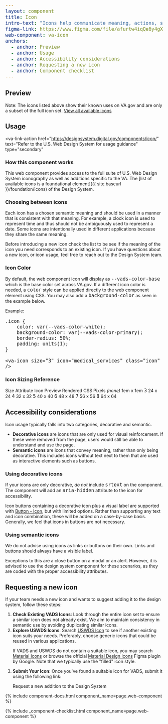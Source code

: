 ```yaml
---
layout: component
title: Icon
intro-text: "Icons help communicate meaning, actions, status, or feedback. This component provides an easy way to access the foundational iconography of the Design System."
figma-link: https://www.figma.com/file/afurtw4iqQe6y4gXfNfkkk/VADS-Component-Library?type=design&node-id=293%3A6211&mode=design&t=TEFuX0eQQAyBV7Xh-1
web-component: va-icon
anchors:
  - anchor: Preview
  - anchor: Usage
  - anchor: Accessibility considerations
  - anchor: Requesting a new icon
  - anchor: Component checklist
---
```


<style>
  /* Custom Page Styles */ 
  .icon-grid {
    display: grid;
    grid-template-columns: repeat(auto-fit, minmax(180px, 1fr));
    gap: 16px;
  }

  .icon-card {
    display: flex;
    flex-direction: column;
    align-items: center;
    justify-content: center;
    border: 1px solid #1b1b1b;
    text-align: center;
    background-color: #fff;
    aspect-ratio: 1 / 1;
  }

  .icon-label {
    margin-top: .5rem;
  }

  .icon-example {
    align-items: center;
    display: flex;
    gap: .5rem;
    margin-bottom: 1rem;
  }

  .icon {
    background-color: var(--vads-color-primary);
    border-radius: 50%;
    color: var(--vads-color-white);
    padding: .5rem;
  }

  .icon-table {
    background: #fff;
    border-collapse: collapse;
    width: 100%;
  }

  .icon-table th {
    background: #dfe1e2;
    width: 33%;
  }

  .icon-table th:last-child {
    width: 67%;
    text-align: left;
  }

  .icon-table tr > * {
    border: 1px solid #1b1b1b;
    padding: .5rem;
  }

  /* TODO: Normalize Roboto Mono */
  /* Reference: https://designsystem.digital.gov/design-tokens/typesetting/overview/ */
  code {
    font-size: calc(1rem * .95);
  }

</style>

## Preview
<div class="vads-u-margin-bottom--3">
  <va-radio
    label="Sort icons by:"
    id="sort-icons-radio"
    onChange="sortIcons()"
  >
    <va-radio-option
      label="Category"
      name="sort-icons"
      value="category"
    />
    <va-radio-option
      label="Icon Name (A-Z)"
      name="sort-icons"
      value="name"
      checked
    />
  </va-radio> 
</div>

<div id="icons-container" class="icons-container vads-u-margin-bottom--3">
  <!-- The table will be dynamically rendered here -->
</div>

<va-alert status="info" slim>
  Note: The icons listed above show their known uses on VA.gov and are only a subset of the full icon set. <a href="{{ storybook_path }}/storybook/?path=/story/uswds-va-icon--icons">View all available icons</a>
</va-alert>

## Usage

<va-link-action
  href="https://designsystem.digital.gov/components/icon/"
  text="Refer to the U.S. Web Design System for usage guidance"
  type="secondary"
></va-link-action>

### How this component works

This web component provides access to the full suite of U.S. Web Design System iconography as well as additions specific to the VA. The [list of available icons is a foundational element]({{ site.baseurl }}/foundation/icons) of the Design System.

### Choosing between icons

Each icon has a chosen semantic meaning and should be used in a manner that is consistent with that meaning. For example, a clock icon is used to represent time and thus should not be ambiguously used to represent a date. Some icons are intentionally used in different applications because they share the same meaning.

Before introducing a new icon check the list to be see if the meaning of the icon you need corresponds to an existing icon. If you have questions about a new icon, or icon usage, feel free to reach out to the Design System team.

### Icon Color

By default, the web component icon will display as `--vads-color-base` which is the base color set across VA.gov. If a different icon color is needed, a `color` style can be applied directly to the web component element using CSS. You may also add a `background-color` as seen in the example below.

<div class="icon-example">
  Example: <va-icon size="3" icon="medical_services" class="icon" />
</div>

```
.icon {
    color: var(--vads-color-white);
    background-color: var(--vads-color-primary);
    border-radius: 50%;
    padding: units(1);
}

<va-icon size="3" icon="medical_services" class="icon" />
```

### Icon Sizing Reference

<va-table table-type="bordered">
  <va-table-row>
    <span>Size Attribute</span>
    <span>Icon Preview</span>
    <span>Rendered CSS Pixels</span>
  </va-table-row>
  <va-table-row>
    <span><i>(none)</i></span>
    <span><va-icon icon="search" /></span>
    <span>1em x 1em</span>
  </va-table-row>
  <va-table-row>
    <span><code class="code vads-u-border--1px vads-u-border-color--gray-light">3</code></span>
    <span><va-icon icon="search" size="3" /></span>
    <span>24 x 24</span>
  </va-table-row>
  <va-table-row>
    <span><code class="code vads-u-border--1px vads-u-border-color--gray-light">4</code></span>
    <span><va-icon icon="search" size="4" /></span>
    <span>32 x 32</span>
  </va-table-row>
  <va-table-row>
    <span><code class="code vads-u-border--1px vads-u-border-color--gray-light">5</code></span>
    <span><va-icon icon="search" size="5" /></span>
    <span>40 x 40</span>
  </va-table-row>
  <va-table-row>
    <span><code class="code vads-u-border--1px vads-u-border-color--gray-light">6</code></span>
    <span><va-icon icon="search" size="6" /></span>
    <span>48 x 48</span>
  </va-table-row>
  <va-table-row>
    <span><code class="code vads-u-border--1px vads-u-border-color--gray-light">7</code></span>
    <span><va-icon icon="search" size="7" /></span>
    <span>56 x 56</span>
  </va-table-row>
  <va-table-row>
    <span><code class="code vads-u-border--1px vads-u-border-color--gray-light">8</code></span>
    <span><va-icon icon="search" size="8" /></span>
    <span>64 x 64</span>
  </va-table-row>
</va-table>

## Accessibility considerations
Icon usage typically falls into two categories, decorative and semantic.

- **Decorative icons** are icons that are only used for visual reinforcement. If these were removed from the page, users would still be able to understand and use the page.
- **Semantic icons** are icons that convey meaning, rather than only being decorative. This includes icons without text next to them that are used as interactive elements such as buttons.

### Using decorative icons

If your icons are only decorative, _do not_ include <code>srtext</code> on the component. The component will add an <code>aria-hidden</code> attribute to the icon for accessibility.

Icon buttons containing a decorative icon plus a visual label are supported with <a href="{{ site.baseurl }}/components/button-icon">Button - Icon</a>, but with limited options. Rather than supporting any text and icon combination, these will be added on a case-by-case basis. Generally, we feel that icons in buttons are not necessary.

### Using semantic icons

We do not advise using icons as links or buttons on their own. Links and buttons should always have a visible label.

Exceptions to this are a close button on a modal or an alert. However, it is advised to use the design system component for these scenarios, as they are coded with the proper accessibility attributes.

## Requesting a new icon
<p>
  If your team needs a new icon and wants to suggest adding it to the design system, follow these steps:
</p>

<ol>
  <li>
    <strong>Check Existing VADS Icons</strong>:
    Look through the entire icon set to ensure a similar icon does not already exist. We aim to maintain consistency in semantic use by avoiding duplicating similar icons.
    </li>
    <li>
      <strong>Explore USWDS Icons</strong>:
      Search
      <a href="https://designsystem.digital.gov/components/icon/">USWDS Icon</a> to see if another existing icon suits your
      needs. Preferably, choose generic icons that could be reused in various applications.
      <p>If VADS and USWDS do not contain a suitable icon, you may search <a href="https://fonts.google.com/icons">Material
          Icons</a> or browse the official <a href="https://www.figma.com/community/file/1014241558898418245/material-design-icons">Material Design Icons</a> Figma plugin by Google. Note that we typically use the "filled" icon style.</p>
      </li>
  <li>
    <strong>Submit Your Icon</strong>: Once you've found a suitable icon for VADS, submit it using the following link:
    <p>
      <va-action-link href="{{ site.request_addition_link }}">Request a new addition to the Design System</va-action-link>
    </p>
  </li>
</ol>

{% include component-docs.html component_name=page.web-component %}

<script>
  const icons = {{ site.data.icons | jsonify }};

  function sortIcons() {
    const sortBy = document.querySelector('#sort-icons-radio :checked').value;

    if (sortBy === 'name') {
      renderIconTable(icons.sort((a, b) => a.id.localeCompare(b.id)));
    } else if (sortBy === 'category') {
      const categoryGroups = icons.reduce((groups, icon) => {
        icon.category.split(',').map((cat) => cat.trim()).forEach((category) => {
          if (!groups[category]) groups[category] = [];
          groups[category].push(icon);
        });
        return groups;
      }, {});
      renderCategoryTables(categoryGroups);
    }
  }

  function renderIconTable(sortedIcons) {
    const container = document.getElementById('icons-container');
    container.innerHTML = `
      <div class="icon-grid">
        ${sortedIcons
          .map(
            (icon) => `
            <div class="icon-card">
              <va-icon icon="${icon.id}" size="3"></va-icon>
              <div class="icon-label">
                <code>${icon.id}</code>
              </div>
            </div>
          `
          )
          .join('')}
      </div>
    `;
  }

  function renderCategoryTables(categoryGroups) {
    const container = document.getElementById('icons-container');
    const sortedCategories = Object.keys(categoryGroups).sort();
    container.innerHTML = sortedCategories
      .map(
        (category) => `
          <h3>${category}</h3>
          <table class="icon-table">
            <thead>
              <tr>
                <th>Preview</th>
                <th><code>icon</code></th>
              </tr>
            </thead>
            <tbody>
            ${categoryGroups[category]
              .map(
                (icon) => `
              <tr>
                <td class="vads-u-text-align--center">
                  <va-icon icon="${icon.id}" size="3" />
                </td>
                <td>
                  <code>${icon.id}</code>
                </td>
              </tr>
            `
              )
              .join('')}
            </tbody>
          </table>
        `
      )
      .join('');
  }

  // Initial render
  renderIconTable(icons);
</script>

{% include _component-checklist.html component_name=page.web-component %}